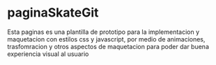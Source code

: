 # paginaSkateGit
Esta paginas es una plantilla de prototipo para la implementacion y maquetacion con estilos css y javascript, por medio de animaciones, trasfomracion y otros aspectos de maquetacion para poder dar buena experiencia visual al usuario
